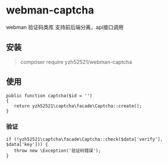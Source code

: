 # webman-captcha

webman  验证码类库 支持前后端分离，api接口调用

## 安装
> composer require yzh52521/webman-captcha

## 使用


~~~
public function captcha($id = '')
{
   return yzh52521\captcha\facade\Captcha::create();
}
~~~



### 验证

~~~
if (!yzh52521\captcha\facade\Captcha::check($data['verify'], $data['key'])) {
   throw new \Exception('验证码错误');
}
~~~
